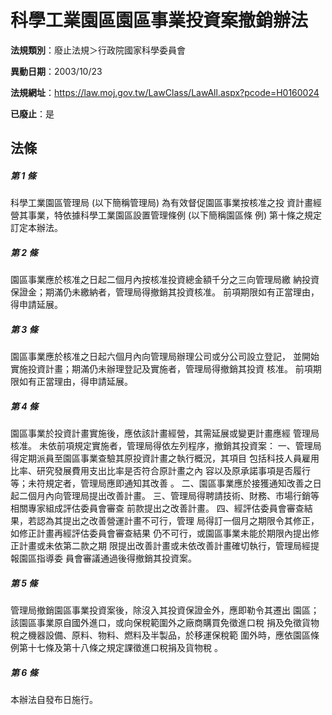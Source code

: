 # 科學工業園區園區事業投資案撤銷辦法

**法規類別**：廢止法規＞行政院國家科學委員會

**異動日期**：2003/10/23  

**法規網址**：https://law.moj.gov.tw/LawClass/LawAll.aspx?pcode=H0160024

**已廢止**：是



## 法條
##### 第 1 條
科學工業園區管理局 (以下簡稱管理局) 為有效督促園區事業按核准之投
資計畫經營其事業，特依據科學工業園區設置管理條例 (以下簡稱園區條
例) 第十條之規定訂定本辦法。

##### 第 2 條
園區事業應於核准之日起二個月內按核准投資總金額千分之三向管理局繳
納投資保證金；期滿仍未繳納者，管理局得撤銷其投資核准。
前項期限如有正當理由，得申請延展。

##### 第 3 條
園區事業應於核准之日起六個月內向管理局辦理公司或分公司設立登記，
並開始實施投資計畫；期滿仍未辦理登記及實施者，管理局得撤銷其投資
核准。
前項期限如有正當理由，得申請延展。

##### 第 4 條
園區事業於投資計畫實施後，應依該計畫經營，其需延展或變更計畫應經
管理局核准。
未依前項規定實施者，管理局得依左列程序，撤銷其投資案：
一、管理局得定期派員至園區事業查驗其原投資計畫之執行概況，其項目
    包括科技人員雇用比率、研究發展費用支出比率是否符合原計畫之內
    容以及原承諾事項是否履行等；未符規定者，管理局應即通知其改善
    。
二、園區事業應於接獲通知改善之日起二個月內向管理局提出改善計畫。
三、管理局得聘請技術、財務、市場行銷等相關專家組成評估委員會審查
    前款提出之改善計畫。
四、經評估委員會審查結果，若認為其提出之改善營運計畫不可行，管理
    局得訂一個月之期限令其修正，如修正計畫再經評估委員會審查結果
    仍不可行，或園區事業未能於期限內提出修正計畫或未依第二款之期
    限提出改善計畫或未依改善計畫確切執行，管理局經提報園區指導委
    員會審議通過後得撤銷其投資案。


##### 第 5 條
管理局撤銷園區事業投資案後，除沒入其投資保證金外，應即勒令其遷出
園區；該園區事業原自國外進口，或向保稅範圍外之廠商購買免徵進口稅
捐及免徵貨物稅之機器設備、原料、物料、燃料及半製品，於移運保稅範
圍外時，應依園區條例第十七條及第十八條之規定課徵進口稅捐及貨物稅
。

##### 第 6 條
本辦法自發布日施行。


